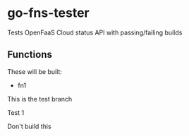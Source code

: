 # go-fns-tester
Tests OpenFaaS Cloud status API with passing/failing builds

## Functions

These will be built:

- fn1

This is the test branch

Test 1

Don't build this
